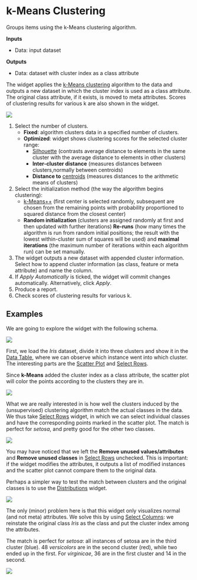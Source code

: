 k-Means Clustering
==================

Groups items using the k-Means clustering algorithm.

**Inputs**

- Data: input dataset

**Outputs**

- Data: dataset with cluster index as a class attribute

The widget applies the [k-Means clustering](https://en.wikipedia.org/wiki/K-means_clustering) algorithm to the data and outputs a new dataset in which the cluster index is used as a class attribute. The original class attribute, if it exists, is moved to meta attributes. Scores of clustering results for various k are also shown in the widget.

![](images/kMeans-stamped.png)

1. Select the number of clusters.
   - **Fixed**: algorithm clusters data in a specified number of clusters.
   - **Optimized**: widget shows clustering scores for the selected cluster range:
     - [Silhouette](https://en.wikipedia.org/wiki/Silhouette_\(clustering\)) (contrasts average distance to elements in the same cluster with the average distance to elements in other clusters)
     - **Inter-cluster distance** (measures distances between clusters,normally between centroids)
     - **Distance to** [centroids](https://en.wikipedia.org/wiki/Centroid) (measures distances to the arithmetic means of clusters)
2. Select the initialization method (the way the algorithm begins clustering):
   - [k-Means++](https://en.wikipedia.org/wiki/K-means%2B%2B) (first center is selected randomly, subsequent are chosen from the remaining points with probability proportioned to squared distance from the closest center)
   - **Random initialization** (clusters are assigned randomly at first and then updated with further iterations)
  **Re-runs** (how many times the algorithm is run from random initial positions; the result with the lowest within-cluster sum of squares will be used) and **maximal iterations** (the maximum number of iterations within each algorithm run) can be set manually.
3. The widget outputs a new dataset with appended cluster information. Select how to append cluster information (as class, feature or meta attribute) and name the column.
4. If *Apply Automatically* is ticked, the widget will commit changes automatically. Alternatively, click *Apply*.
5. Produce a report.
6. Check scores of clustering results for various k.

Examples
--------

We are going to explore the widget with the following schema.

![](images/K-MeansClustering-Schema.png)

First, we load the *Iris* dataset, divide it into three clusters and show it in the [Data Table](../data/datatable.md), where we can observe which instance went into which cluster. The interesting parts are the [Scatter Plot](../visualize/scatterplot.md) and [Select Rows](../data/selectrows.md).

Since **k-Means** added the cluster index as a class attribute, the scatter plot will color the points according to the clusters they are in.

![](images/kMeans-Scatterplot.png)

What we are really interested in is how well the clusters induced by the (unsupervised) clustering algorithm match the actual classes in the data. We thus take [Select Rows](../data/selectrows.md) widget, in which we can select individual classes and have the corresponding points marked in the scatter plot. The match is perfect for *setosa*, and pretty good for the other two classes.

![](images/K-MeansClustering-Example.png)

You may have noticed that we left the **Remove unused values/attributes** and **Remove unused classes** in [Select Rows](../data/selectrows.md) unchecked. This is important: if the widget modifies the attributes, it outputs a list of modified instances and the scatter plot cannot compare them to the original data.

Perhaps a simpler way to test the match between clusters and the original classes is to use the [Distributions](../visualize/distributions.md) widget.

![](images/K-MeansClustering-Schema2.png)

The only (minor) problem here is that this widget only visualizes normal (and not meta) attributes. We solve this by using [Select Columns](../data/selectcolumns.md): we reinstate the original class *Iris* as the class and put the cluster index among the attributes.

The match is perfect for *setosa*: all instances of setosa are in the third cluster (blue). 48 *versicolors* are in the second cluster (red), while two ended up in the first. For *virginicae*, 36 are in the first cluster and 14 in the second.

![](images/K-MeansClustering-Example2.png)
